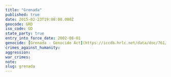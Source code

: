 ```yaml
---
title: "Grenada"
published: true
date: 2015-02-23T19:08:00.000Z
geocode: GRD
iso_code: GD
state_party: true
entry_into_force_date: 2002-08-01
genocide: [Grenada - Genocide Act](https://iccdb.hrlc.net/data/doc/761/keyword/46/)
crimes_against_humanity:
aggression:
war_crimes:
note:
slug: grenada
---
```

